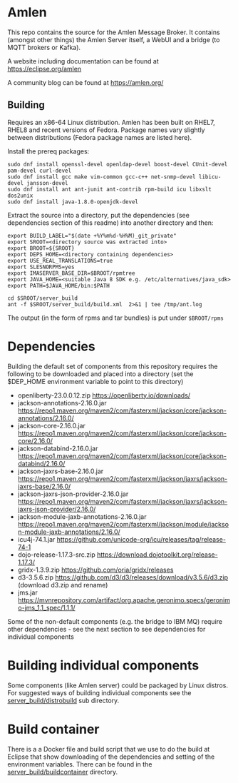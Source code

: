 # Amlen

This repo contains the source for the Amlen Message Broker.
It contains (amongst other things) the Amlen Server itself, a WebUI and
a bridge (to MQTT brokers or Kafka). 

A website including documentation can be found at https://eclipse.org/amlen

A community blog can be found at https://amlen.org/

## Building
Requires an x86-64 Linux distribution. Amlen has been built on RHEL7, RHEL8
and recent versions of Fedora. Package names vary slightly between distributions
(Fedora package names are listed here).

Install the prereq packages:
```
sudo dnf install openssl-devel openldap-devel boost-devel CUnit-devel pam-devel curl-devel 
sudo dnf install gcc make vim-common gcc-c++ net-snmp-devel libicu-devel jansson-devel
sudo dnf install ant ant-junit ant-contrib rpm-build icu libxslt dos2unix
sudo dnf install java-1.8.0-openjdk-devel
```
Extract  the source into a directory, put the dependencies (see dependencies 
section of this readme) into another directory and then:
```
export BUILD_LABEL="$(date +%Y%m%d-%H%M)_git_private"
export SROOT=<directory source was extracted into>
export BROOT=${SROOT}
export DEPS_HOME=<directory containing dependencies>
export USE_REAL_TRANSLATIONS=true
export SLESNORPMS=yes
export IMASERVER_BASE_DIR=$BROOT/rpmtree
export JAVA_HOME=<suitable Java 8 SDK e.g. /etc/alternatives/java_sdk>
export PATH=$JAVA_HOME/bin:$PATH

cd $SROOT/server_build
ant -f $SROOT/server_build/build.xml  2>&1 | tee /tmp/ant.log
```
The output (in the form of rpms and tar bundles) is put under `$BROOT/rpms`

# Dependencies
Building the default set of components from this repository requires the following to be downloaded
and placed into a directory (set the $DEP_HOME environment variable to point to this directory)

* openliberty-23.0.0.12.zip
    https://openliberty.io/downloads/
* jackson-annotations-2.16.0.jar
    https://repo1.maven.org/maven2/com/fasterxml/jackson/core/jackson-annotations/2.16.0/
* jackson-core-2.16.0.jar
    https://repo1.maven.org/maven2/com/fasterxml/jackson/core/jackson-core/2.16.0/
* jackson-databind-2.16.0.jar
    https://repo1.maven.org/maven2/com/fasterxml/jackson/core/jackson-databind/2.16.0/
* jackson-jaxrs-base-2.16.0.jar
    https://repo1.maven.org/maven2/com/fasterxml/jackson/jaxrs/jackson-jaxrs-base/2.16.0/
* jackson-jaxrs-json-provider-2.16.0.jar
    https://repo1.maven.org/maven2/com/fasterxml/jackson/jaxrs/jackson-jaxrs-json-provider/2.16.0/
* jackson-module-jaxb-annotations-2.16.0.jar
    https://repo1.maven.org/maven2/com/fasterxml/jackson/module/jackson-module-jaxb-annotations/2.16.0/
* icu4j-74.1.jar
    https://github.com/unicode-org/icu/releases/tag/release-74-1
* dojo-release-1.17.3-src.zip
    https://download.dojotoolkit.org/release-1.17.3/ 
* gridx-1.3.9.zip
    https://github.com/oria/gridx/releases
* d3-3.5.6.zip
    https://github.com/d3/d3/releases/download/v3.5.6/d3.zip (download d3.zip and rename)
* jms.jar
    https://mvnrepository.com/artifact/org.apache.geronimo.specs/geronimo-jms_1.1_spec/1.1.1/

Some of the non-default components (e.g. the bridge to IBM MQ) require other dependencies - see
the next section to see dependencies for individual components

# Building individual components
Some components (like Amlen server) could be packaged by Linux distros. For suggested ways
of building individual components see the [server_build/distrobuild](server_build/distrobuild) sub 
directory.

# Build container
There is a a Docker file and build script that we use to do the build at Eclipse that show downloading
of the dependencies and setting of the environment variables. There can be found in the 
[server_build/buildcontainer](server_build/buildcontainer) directory.

